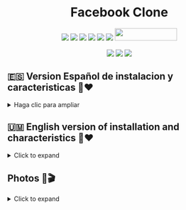 <h1 align="center">Facebook Clone</h1>

<p align="center">
  <img src="https://img.shields.io/badge/Version-1.0-green?style=for-the-badge">
  <img src="https://img.shields.io/github/stars/Truchorko-Developer/Facebook-clone?style=for-the-badge&color=orange">
  <img src="https://img.shields.io/github/forks/Truchorko-Developer/Facebook-clone?color=cyan&style=for-the-badge&color=purple">
  <img src="https://img.shields.io/github/watchers/Truchorko-Developer/Facebook-clone?color=cyan&style=for-the-badge&color=purple">
  <img src="https://img.shields.io/github/issues/Truchorko-Developer/Facebook-clone?color=red&style=for-the-badge">
  <img src="https://img.shields.io/github/license/Truchorko-Developer/Facebook-clone?style=for-the-badge&color=blue">   
  <img src="https://hits.dwyl.com/Truchorko-Developer/PyPhisher.svg" width="140" height="28">
<br>
<br>
  <img src="https://img.shields.io/badge/Author%20-Truchorko%20Developer-red?style=flat-square">
  <img src="https://img.shields.io/badge/Open%20Source-100%25-cyan?style=flat-square">
  <img src="https://img.shields.io/badge/Made%20in-Colombia-yellow?colorA=%23ff0000&colorB=%23017e40&style=flat-square">
</p>


## 🇪🇸 Version Español de instalacion y caracteristicas 👤❤

<details>
  <summary>Haga clic para ampliar</summary>
  
# Plataforma de red social de clones de Facebook definitiva con código fuente de PHP
  
***Proyecto: Plataforma de red social de clonación definitiva de Facebook usando PHP y MySQL con código fuente***

***Acerca de Ultimate Facebook Clone Social Network Platform utilizando PHP MySQL Project Descarga gratuita***

Este proyecto se llama Ultimate Facebook Clone Social Network Platform utilizando PHP MySQL Source Code. WoWonder es un script PHP para redes sociales, WoWonder es la mejor manera de iniciar su propio sitio web de redes sociales.
WoWonder es rápido, seguro y se actualizará regularmente.

# Características de la plataforma de red social Ultimate Facebook Clone

  
<details>
  <summary>Interfaz🔑</summary>

* **Sistema de caché de alto rendimiento y alto nivel**: lo n.º 1 que debe estar disponible en cualquier sitio web de red social, ¡The Speed! ¡Acelere su sitio web con nuestro sistema de caché, actívelo y el sitio web puede manejar más de 1 millón de usuarios!

* **Wonder (nueva función)** : con nuestra nueva función, el usuario puede preguntarse publicaciones, fotos y videos.
* **Soporte RTL** : WoWonder también admite idiomas de derecha a izquierda.
* **Inicio de sesión social** : con WoWonder puede iniciar sesión a través de los sitios web de redes sociales más famosos como (Facebook, Twitter, Google+, LinkedIn, Vk, Instagram).
* **URL fácil y agradable**: usuarios, páginas, grupos, ¡todo en una pequeña URL!
* **Usuario visto por última vez**: Muestra el último estado visto/en línea del usuario.
* **Notificación de visita de perfil** : Reciba notificaciones de los usuarios que visitaron su perfil.
* **Amigos y sistema de seguimiento** : WoWonder admite el sistema de amigos como Facebook, sistema de seguimiento como Twitter.
Inicio/Noticias : muestra publicaciones, fotos, archivos, videos y mapas publicados por amigos/personas seguidas, también filtros de historias, sugerencias de seguimiento/amigos y lista de actividades de usuarios.
* **Línea de tiempo del usuario** : muestra el perfil del usuario con publicaciones, fotos, videos publicados y compartidos por el usuario.
* **Páginas** : el usuario puede crear páginas ilimitadas e invitar a sus amigos a que les gusten las páginas.
* **Grupos** : el usuario puede crear grupos ilimitados e invitar/agregar a sus amigos a sus grupos unidos.
* **Juegos** : el usuario puede jugar juegos flash ilimitados.
* **Soporte de videos sociales** : el usuario puede compartir fácilmente videos de los sitios web más grandes para compartir videos como Youtube, Dailymotion, Vine, Vimeo, videos de Facebook y música de Soundcloud
* **Álbum de fotos** : el usuario puede crear álbumes de fotos ilimitados con un estilo agradable.
* **Imagen de portada** : portada dinámica para los usuarios.
* **Imagen de perfil** : imagen de perfil dinámica para los usuarios.
* **Privacidad del usuario** : controle quién puede enviarle mensajes, publicar en su línea de tiempo, seguirlo, confirmar solicitudes de seguimiento o no, ser visto por última vez, etc.
* **Información del perfil del usuario**: muestra la información del perfil del usuario (cumpleaños, sitio web, sexo, redes sociales, acerca de, visto por última vez, etc.).
* **Notificacione**s : Reciba notificaciones de los usuarios (me gusta, no me gusta, comentarios, maravillas, acciones, etc.)
* **#Hashtag**s : Muestra tendencias y temas relacionados compartidos por los usuarios.
* **@Menciones** : use @nombre de usuario para etiquetar personas en un estado o mensajes.
* **Post Publisher** : estado, nube de sonido, YouTube, Vine, Google Maps, videos, archivos, fotos y emoticonos.
Eliminar y editar publicaciones: el usuario puede eliminar y editar sus propias publicaciones.
* **Guardar publicaciones**: el usuario puede guardar publicaciones para verlas más tarde.
* **Eventos de usuario** : el usuario puede compartir sus eventos como sentimientos, dolores de parto, mirar, jugar, escuchar.
* **Búsqueda reciente** : lo que sea que el usuario haya estado buscando, todo se guardará en búsquedas recientes con la capacidad de borrarlas.
* **Privacidad de la publicación** : el usuario puede elegir la privacidad de la publicación (solo yo, todos, etc.)
* **Me gusta** : Me gusta o no me gusta una publicación. Ver la lista de personas a las que les gusta esto.
* **No me gusta** : No me gusta una publicación. Ver la lista de personas a las que no les gusta esto.
* **Comentarios y respuestas** : comentar una publicación, responder a un comentario, ver todos los comentarios de la publicación.
* **Buscar** : busque personas, #Hashtags con nuestro sistema de búsqueda filtrada.
* **Informes** : informe de publicaciones para que las revisen los administradores.
* **Chat en vivo** : sistema de chat en vivo en tiempo real, estado (en línea, fuera de línea).
* **Mensajes** : envíe y reciba mensajes privados y comparta archivos de otros usuarios.
* **API** : recuperar datos de usuario, publicaciones de usuarios, buscar usuarios a través de API.
* **Actividades**: muestra las últimas actividades del usuario (me gusta, compartir, comentarios, maravillas)
* **Múltiples idiomas** : 4 idiomas (árabe, inglés, ruso, turco) con la capacidad de agregar idiomas ilimitados.
Perfiles/páginas verificados.
Totalmente receptivo para todos los dispositivos, navegadores.
Recuperación de contraseña por correo electrónico.
Contador de usuarios en línea en la página de administración y de inicio.
Comentar detector automático
emoticonos
y muchos más..
</details>
  
  
  
<details>
  <summary>Características del panel de administración🤖</summary>
  
* **Panel de administración** : estadísticas completas con gráficos que analizan la información del sitio.
* **Configuración general** : actualice la configuración general del sitio web.
* **Configuración del sitio** : actualice la configuración del sitio como nombre, título, palabras clave, etc.
* **Sistema de temas** : sistema de temas dinámico con soporte PHP que le permite cambiar todo el diseño del sitio web.
* **Publicidad** : Mostrar anuncios en sus sitios web.
* **Administrar informes** : vea publicaciones denunciadas, márquelas como seguras o elimínelas.
* **Administrar usuarios** : ver, editar, verificar, restablecer contraseña, eliminar usuarios.
* **Administrar publicaciones**: ver, eliminar publicaciones.
* **Agregar/editar juegos** : agregue y edite juegos de manera sencilla desde el panel de administración.
* **Lista de correo** : ¡Con nuestro sistema de lista de correo puedes enviar tu mensaje a todos los usuarios registrados con un solo clic!
* **Anuncios** : escriba, edite, elimine, active e inactive sus anuncios.
* **Google Analytics** : agrega, edita tu código de Google Analytics.
* **Prohibir usuario** : IP de usuario de Ben de una manera muy fácil.
* **reCaptcha** : agregue, edite su clave reCaptcha.
y muchos más..

</details>

  
  
<details>
  <summary>Requisitos🛒</summary>

* PHP 5.5 o superior.
* MySQLi.
* Biblioteca GD.
* mbstring.
* cURL.
* allow_url_fopen.
* Certificado SSL (solo se requiere para chat de video).

  </details>
  
  
  
  <details>
  <summary>¿¿Como correr??📌</summary>

Sobre todo, para ejecutar este proyecto debe tener instalado un servidor virtual, es decir , [**XAMPP**](https://www.apachefriends.org/download_success.html) en su PC. **Ultimate Facebook Clone Social Network Platform** en PHP y MySQL con código fuente se puede descargar gratis,

**Siga los siguientes pasos después de iniciar Apache y MySQL en XAMPP:**
    
* **1º Paso** : en primer lugar, extraiga el archivo
* **2º Paso**: después de eso, copie la carpeta principal del proyecto
* **3º Paso**: entonces, debe pegar en xampp/htdocs/
    
* **Además, ahora conectando la base de datos**
    
* **4º Paso**: Entonces, por ahora, abra un navegador y vaya a la URL “http://localhost/phpmyadmin/”
* **5º Paso**: Después de eso, haga clic en la pestaña de bases de datos*
* **6º Paso**: Entonces, cree una base de datos nombrando “ social ” y luego haga clic en la pestaña de importación
* **7º Paso**: Ciertamente, haga clic en buscar archivo y seleccione el archivo " social " que se encuentra dentro de la carpeta "db"
* **8º Paso**: Mientras tanto, haga clic en el botón Ir.

* **Después de crear la base de datos ,**
    
* **9º Paso**: Abra un navegador web y navegue por el proyecto. Por ejemplo, [ http://localhost/]
  
  </details>
  
  </details>
  
  
  
  
  

## 🇺🇲 English version of installation and characteristics 👤❤
<details>
  <summary>Click to expand</summary>
  
# Ultimate Facebook Clone Social Network Platform with PHP Source Code
  
***Project: Ultimate Facebook Cloning Social Network Platform Using PHP and MySQL with Source Code***

***About Ultimate Facebook Clone Social Network Platform Using PHP MySQL Project Free Download***

This project is called Ultimate Facebook Clone Social Network Platform using PHP MySQL Source Code. WoWonder is a PHP social media script, WoWonder is the best way to start your own social media website.
WoWonder is fast, secure, and will be updated regularly.

# Features of Ultimate Facebook Clone Social Networking Platform

  
<details>
  <summary>Interface🔑</summary>

* **High-performance, high-level caching system** - The #1 must-have on any social networking website, The Speed! Speed ​​up your website with our caching system, turn it on and the website can handle over 1 million users!

* **Wonder (new feature)** : With our new feature, the user can wonder posts, photos and videos.
* **RTL support** : WoWonder also supports right-to-left languages.
* **Social Login** : With WoWonder you can login via most famous social networking websites like (Facebook, Twitter, Google+, LinkedIn, Vk, Instagram).
* **Nice and easy URL**: Users, Pages, Groups, all in one small URL!
* **User Last Seen**: Shows the user's last seen/online status.
* **Profile visit notification** : Receive notifications from users who visited your profile.
* **Friends and Follow System** : WoWonder supports friend system like Facebook, follow system like Twitter.
Home/News - Shows posts, photos, files, videos, and maps posted by friends/followers, also story filters, friends/follow suggestions, and user activity list.
* **User Timeline** : Displays the user's profile with posts, photos, videos posted and shared by the user.
* **Pages** : User can create unlimited pages and invite their friends to like pages.
* **Groups** : User can create unlimited groups and invite/add their friends to their joined groups.
* **Games** : User can play unlimited flash games.
* **Social Video Support** : User can easily share videos from the biggest video sharing websites like Youtube, Dailymotion, Vine, Vimeo, Facebook videos and Soundcloud music
* **Photo Album** : User can create unlimited photo albums with nice style.
* **Cover Image** : dynamic cover for users.
* **Profile Image** : Dynamic profile image for users.
* **User Privacy** : Control who can message you, post to your timeline, follow you, confirm follow requests or not, be last seen, etc.
* **User Profile Information**: Shows the user's profile information (birthday, website, gender, social networks, about, last seen, etc.).
* **Notifications** : Receive user notifications (likes, dislikes, comments, wonders, shares, etc.)
* **#Hashtag**s : Show trends and related topics shared by users.
* **@Mentions** : Use @username to tag people in a status or messages.
* **Post Publisher** : Status, Sound Cloud, YouTube, Vine, Google Maps, Videos, Files, Photos, and Emoticons.
Delete and Edit Posts: User can delete and edit their own posts.
* **Save Posts** - User can save posts to view later.
* **User Events** : User can share their events like feelings, labor pains, watching, playing, listening.
* **Recent Searches** - Whatever the user has been looking for, it will all be saved in recent searches with the ability to clear them.
* **Post Privacy** : The user can choose the privacy of the post (only me, everyone, etc.)
* **Like** : Like or dislike a post. See the list of people who like this.
* **Dislike** : I dislike a post. See the list of people who don't like this.
* **Comments & Replies** : Comment on a post, reply to a comment, view all comments on the post.
* **Search** : Search for people, #Hashtags with our filtered search system.
* **Reports** - Report posts for admins to review.
* **Live Chat** : real-time live chat system, status (online, offline).
* **Messaging** : Send and receive private messages and share files from other users.
* **API** : Retrieve user data, user posts, search users via API.
* **Activities** - Shows the user's latest activities (likes, shares, comments, wonders)
* **Multiple Languages** : 4 languages ​​(Arabic, English, Russian, Turkish) with the ability to add unlimited languages.
Verified profiles/pages.
Fully responsive for all devices, browsers.
Password recovery by email.
Online user counter on the administration and home page.
Comment automatic detector
emoticons
and many more..
</details>
  
  
  
<details>
  <summary>Admin Panel Features🤖</summary>
  
* **Admin Dashboard** : Comprehensive statistics with graphs analyzing site information.
* **General Settings** : Update the general settings of the website.
* **Site Settings** - Update site settings such as name, title, keywords, etc.
* **Theming system** : dynamic theme system with PHP support that allows you to change the entire design of the website.
* **Advertising** : Display advertisements on your websites.
* **Manage Reports** - View reported posts, mark them as safe, or delete them.
* **Manage users** : view, edit, verify, reset password, delete users.
* **Manage posts**: view, delete posts.
* **Add/Edit Games** - Easily add and edit games from the admin panel.
* **Mailing list** : With our mailing list system you can send your message to all registered users with one click!
* **Ads** : Write, edit, delete, activate and deactivate your ads.
* **Google Analytics** : add, edit your Google Analytics code.
* **Ban user** : Ben's user IP in a very easy way.
* **reCaptcha** : add, edit your reCaptcha key.
and many more..

</details>

  
  
<details>
  <summary>Requirements🛒</summary>

* PHP 5.5 or higher.
* MySQLi.
* Library GD.
* mbstring.
* cURL.
* allow_url_fopen.
* SSL certificate (only required for video chat).

  </details>
  
  
  
  <details>
  <summary>How to run?📌</summary>

Above all, to run this project you must have a virtual server installed i.e. [**XAMPP**](https://www.apachefriends.org/download_success.html) on your PC. **Ultimate Facebook Clone Social Network Platform** in PHP and MySQL with source code is free to download,

**Follow the following steps after starting Apache and MySQL in XAMPP:**
    
* **1st Step** : Firstly, extract the archive
* **2nd Step**: After that, copy the main folder of the project
* **3rd Step**: then, you must paste in xampp/htdocs/
    
* **Also now connecting the database**
    
* **4th Step**: So for now, open a browser and go to the URL “http://localhost/phpmyadmin/”
* **5th Step**: After that, click on the databases tab*
* **6th Step**: So, create a database by naming it “ social ” and then click on the import tab
* **7th Step**: Sure, click on browse file and select the "social" file which is inside the "db" folder
* **8th Step**: In the meantime, click the Go button.

* **After creating the database,**
    
* **9th Step**: Open a web browser and browse the project. For example, [ http://localhost/]
  
  </details>
  
  </details>



## Photos 📸🎬

<details>
  <summary>Click to expand</summary>

<p align="center"><img width="80%" src="https://cdn.discordapp.com/attachments/968218679617663056/997268044386668616/unknown.png"/></p>
<p align="center"><img width="80%" src="https://cdn.discordapp.com/attachments/968218679617663056/997268044747386923/unknown.png"/></p>
<p align="center"><img width="80%" src="https://cdn.discordapp.com/attachments/968218679617663056/997268044118237234/unknown.png"/></p>
<p align="center"><img width="80%" src="https://cdn.discordapp.com/attachments/968218679617663056/997268043807866921/unknown.png"/></p>

  </details>
